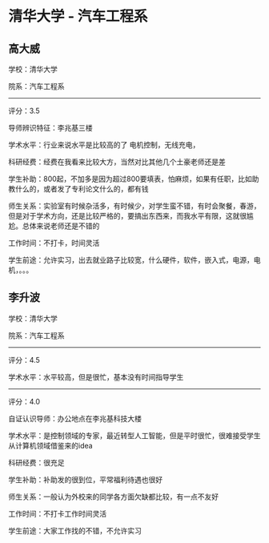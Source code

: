 # 清华大学 - 汽车工程系

## 高大威

学校：清华大学

院系：汽车工程系

* * *

评分：3.5

导师辨识特征：李兆基三楼

学术水平：行业来说水平是比较高的了
电机控制，无线充电，

科研经费：经费在我看来比较大方，当然对比其他几个土豪老师还是差

学生补助：800起，不加多是因为超过800要填表，怕麻烦，如果有任职，比如助教什么的，或者发了专利论文什么的，都有钱

师生关系：实验室有时候杂活多，有时候少，对学生蛮不错，有时会聚餐，春游，但是对于学术方向，还是比较严格的，要搞出东西来，而我水平有限，这就很尴尬。总体来说老师还是不错的

工作时间：不打卡，时间灵活

学生前途：允许实习，出去就业路子比较宽，什么硬件，软件，嵌入式，电源，电机，。。。

## 李升波

学校：清华大学

院系：汽车工程系

* * *

评分：4.5

学术水平：水平较高，但是很忙，基本没有时间指导学生

* * *

评分：4.0

自证认识导师：办公地点在李兆基科技大楼

学术水平：是控制领域的专家，最近转型人工智能，但是平时很忙，很难接受学生从计算机领域借鉴来的idea

科研经费：很充足

学生补助：补助发的很到位，平常福利待遇也很好

师生关系：一般认为外校来的同学各方面欠缺都比较，有一点不友好

工作时间：不打卡工作时间灵活

学生前途：大家工作找的不错，不允许实习